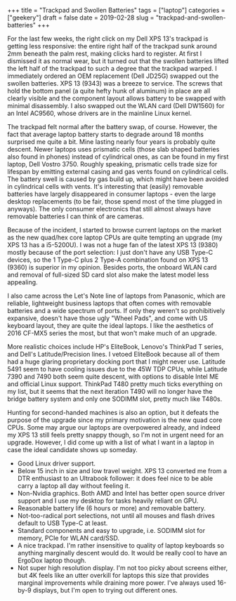 +++
title = "Trackpad and Swollen Batteries"
tags = ["laptop"]
categories = ["geekery"]
draft = false
date = 2019-02-28
slug = "trackpad-and-swollen-batteries"
+++

For the last few weeks, the right click on my Dell XPS 13's trackpad is getting less responsive: the entire right half of the trackpad sunk around 2mm beneath the palm rest, making clicks hard to register. At first I dismissed it as normal wear, but it turned out that the swollen batteries lifted the left half of the trackpad to such a degree that the trackpad warped. I immediately ordered an OEM replacement (Dell JD25G) swapped out the swollen batteries. XPS 13 (9343) was a breeze to service. The screws that hold the bottom panel (a quite hefty hunk of aluminum) in place are all clearly visible and the component layout allows battery to be swapped with minimal disassembly. I also swapped out the WLAN card (Dell DW1560) for an Intel AC9560, whose drivers are in the mainline Linux kernel.

The trackpad felt normal after the battery swap, of course. However, the fact that average laptop battery starts to degrade around 18 months surprised me quite a bit. Mine lasting nearly four years is probably quite descent. Newer laptops uses prismatic cells (those slab shaped batteries also found in phones) instead of cylindrical ones, as can be found in my first laptop, Dell Vostro 3750. Roughly speaking, prismatic cells trade size for lifespan by emitting external casing and gas vents found on cylindrical cells. The battery swell is caused by gas build up, which might have been avoided in cylindrical cells with vents. It's interesting that (easily) removable batteries have largely disappeared in consumer laptops - even the large desktop replacements (to be fair, those spend most of the time plugged in anyways). The only consumer electronics that still almost always have removable batteries I can think of are cameras.

Because of the incident, I started to browse current laptops on the market as the new quad/hex core laptop CPUs are quite tempting an upgrade (my XPS 13 has a i5-5200U). I was not a huge fan of the latest XPS 13 (9380) mostly because of the port selection: I just don't have any USB Type-C devices, so the 1 Type-C plus 2 Type-A combination found on XPS 13 (9360) is superior in my opinion. Besides ports, the onboard WLAN card and removal of full-sized SD card slot also make the latest model less appealing.

I also came across the Let's Note line of laptops from Panasonic, which are reliable, lightweight business laptops that often comes with removable batteries and a wide spectrum of ports. If only they weren't so prohibitively expansive, doesn't have those ugly "Wheel Pads", and come with US keyboard layout, they are quite the ideal laptops. I like the aesthetics of 2016 CF-MX5 series the most, but that won't make much of an upgrade.

More realistic choices include HP's EliteBook, Lenovo's ThinkPad T series, and Dell's Latitude/Precision lines. I vetoed EliteBook because all of them had a huge glaring proprietary docking port that I might never use. Latitude 5491 seem to have cooling issues due to the 45W TDP CPUs, while Latitude 7390 and 7490 both seem quite descent, with options to disable Intel ME and official Linux support. ThinkPad T480 pretty much ticks everything on my list, but it seems that the next iteration T490 will no longer have the bridge battery system and only one SODIMM slot, pretty much like T480s.

Hunting for second-handed machines is also an option, but it defeats the purpose of the upgrade since my primary motivation is the new quad core CPUs. Some may argue our laptops are overpowered already, and indeed my XPS 13 still feels pretty snappy though, so I'm not in urgent need for an upgrade. However, I did come up with a list of what I want in a laptop in case the ideal candidate shows up someday.

-   Good Linux driver support.
-   Below 15 inch in size and low travel weight. XPS 13 converted me from a DTR enthusiast to an Ultrabook follower: it does feel nice to be able carry a laptop all day without feeling it.
-   Non-Nvidia graphics. Both AMD and Intel has better open source driver support and I use my desktop for tasks heavily reliant on GPU.
-   Reasonable battery life (6 hours or more) and removable battery.
-   Not-too-radical port selections, not until all mouses and flash drives default to USB Type-C at least.
-   Standard components and easy to upgrade, i.e. SODIMM slot for memory, PCIe for WLAN card/SSD.
-   A nice trackpad. I'm rather insensitive to quality of laptop keyboards so anything marginally descent would do. It would be really cool to have an ErgoDox laptop though.
-   Not super high resolution display. I'm not too picky about screens either, but 4K feels like an utter overkill for laptops this size that provides marginal improvements while draining more power. I've always used 16-by-9 displays, but I'm open to trying out different ones.

